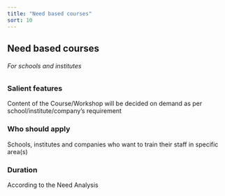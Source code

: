 ```yaml
---
title: "Need based courses"
sort: 10
---
```


## Need based courses
###### For schools and institutes

### Salient features
Content of the Course/Workshop will be decided on demand as per school/institute/company’s requirement

### Who should apply
Schools, institutes and companies who want to train their staff in specific area(s)

### Duration
According to the Need Analysis